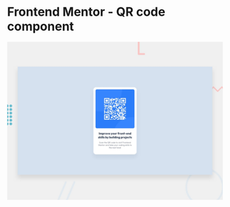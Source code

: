 # Frontend Mentor - QR code component
![Design preview for the QR code component coding challenge](./preview.jpg)
